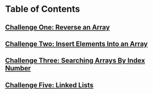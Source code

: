 # Table of Contents

## [Challenge One: Reverse an Array](./challenge-01.md)

## [Challenge Two: Insert Elements Into an Array](./challenge-02.md)

## [Challenge Three: Searching Arrays By Index Number](./challenge-03.md)

## [Challenge Five: Linked Lists](./challenge-05.js)
